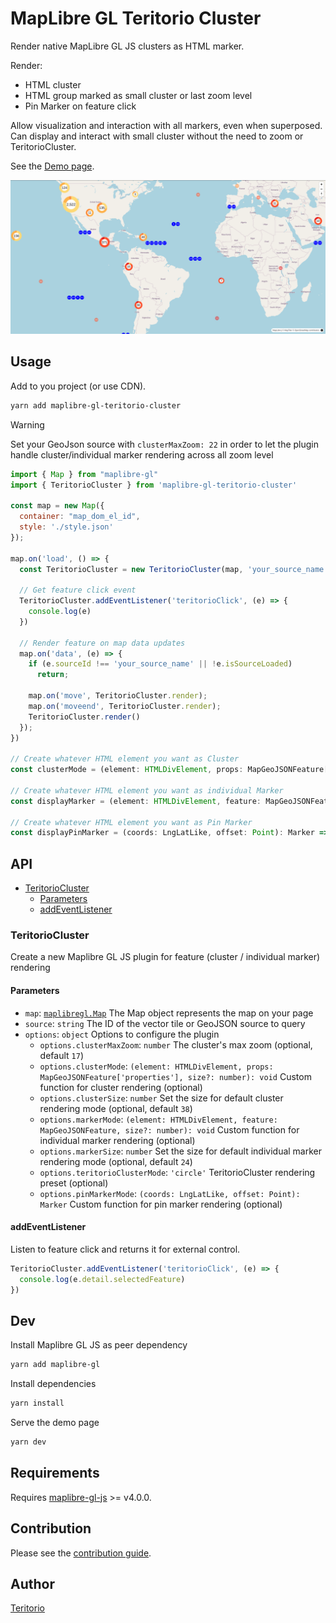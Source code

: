 # MapLibre GL Teritorio Cluster

Render native MapLibre GL JS clusters as HTML marker.

Render:
- HTML cluster
- HTML group marked as small cluster or last zoom level
- Pin Marker on feature click

Allow visualization and interaction with all markers, even when superposed.
Can display and interact with small cluster without the need to zoom or TeritorioCluster.

See the [Demo page](https://teritorio.github.io/maplibre-gl-teritorio-cluster/index.html).

![alt text](image.png)

## Usage

Add to you project (or use CDN).
```bash
yarn add maplibre-gl-teritorio-cluster
```

> [!WARNING]
> Set your GeoJson source with `clusterMaxZoom: 22` in order to let the plugin handle cluster/individual marker rendering across all zoom level

```js
import { Map } from "maplibre-gl"
import { TeritorioCluster } from 'maplibre-gl-teritorio-cluster'

const map = new Map({
  container: "map_dom_el_id",
  style: './style.json'
});

map.on('load', () => {
  const TeritorioCluster = new TeritorioCluster(map, 'your_source_name', options)

  // Get feature click event
  TeritorioCluster.addEventListener('teritorioClick', (e) => {
    console.log(e)
  })

  // Render feature on map data updates
  map.on('data', (e) => {
    if (e.sourceId !== 'your_source_name' || !e.isSourceLoaded)
      return;

    map.on('move', TeritorioCluster.render);
    map.on('moveend', TeritorioCluster.render);
    TeritorioCluster.render()
  });
})

// Create whatever HTML element you want as Cluster
const clusterMode = (element: HTMLDivElement, props: MapGeoJSONFeature['properties'], size?: number): void => {}

// Create whatever HTML element you want as individual Marker
const displayMarker = (element: HTMLDivElement, feature: MapGeoJSONFeature, size?: number): void => {}

// Create whatever HTML element you want as Pin Marker
const displayPinMarker = (coords: LngLatLike, offset: Point): Marker => {}
```

## API

- [TeritorioCluster](#teritoriocluster)
  - [Parameters](#parameters)
  - [addEventListener](#addeventlistener)

### TeritorioCluster

Create a new Maplibre GL JS plugin for feature (cluster / individual marker) rendering

#### Parameters

  - `map`: [`maplibregl.Map`](https://maplibre.org/maplibre-gl-js/docs/API/classes/Map/) The Map object represents the map on your page
  - `source`: `string` The ID of the vector tile or GeoJSON source to query
  - `options`: `object` Options to configure the plugin
    - `options.clusterMaxZoom`: `number` The cluster's max zoom (optional, default `17`)
    - `options.clusterMode`: `(element: HTMLDivElement, props: MapGeoJSONFeature['properties'], size?: number): void` Custom function for cluster rendering (optional)
    - `options.clusterSize`: `number` Set the size for default cluster rendering mode (optional, default `38`)
    - `options.markerMode`: `(element: HTMLDivElement, feature: MapGeoJSONFeature, size?: number): void` Custom function for individual marker rendering (optional)
    - `options.markerSize`: `number` Set the size for default individual marker rendering mode (optional, default `24`)
    - `options.teritorioClusterMode`: `'circle'` TeritorioCluster rendering preset (optional)
    - `options.pinMarkerMode`: `(coords: LngLatLike, offset: Point): Marker` Custom function for pin marker rendering (optional)

#### addEventListener

Listen to feature click and returns it for external control.

```js
TeritorioCluster.addEventListener('teritorioClick', (e) => {
  console.log(e.detail.selectedFeature)
})

```

## Dev

Install Maplibre GL JS as peer dependency
```bash
yarn add maplibre-gl
```

Install dependencies
```bash
yarn install
```

Serve the demo page
```bash
yarn dev
```

## Requirements

Requires [maplibre-gl-js](https://maplibre.org/projects/#js) >= v4.0.0.

## Contribution

Please see the [contribution guide](CONTRIBUTING.md).

## Author

[Teritorio](https://teritorio.fr)
